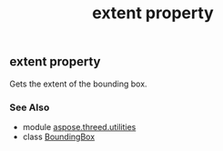 ﻿---
title: extent property
second_title: Aspose.3D for Python via .NET API References
description: 
type: docs
weight: 70
url: /python-net/aspose.threed.utilities/boundingbox/extent/
is_root: false
---

## extent property


Gets the extent of the bounding box.

### See Also
* module [aspose.threed.utilities](../../)
* class [BoundingBox](/3d/python-net/aspose.threed.utilities/boundingbox)

